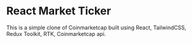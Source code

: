 # React Market Ticker

This is a simple clone of Coinmarketcap built using React, TailwindCSS, Redux Toolkit, RTK, Coinmarketcap api.
